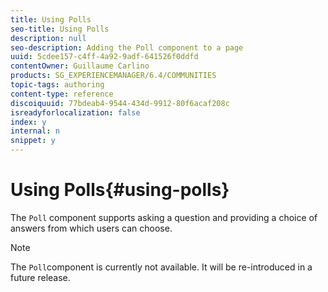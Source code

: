 ```yaml
---
title: Using Polls
seo-title: Using Polls
description: null
seo-description: Adding the Poll component to a page
uuid: 5cdee157-c4ff-4a92-9adf-641526f0ddfd
contentOwner: Guillaume Carlino
products: SG_EXPERIENCEMANAGER/6.4/COMMUNITIES
topic-tags: authoring
content-type: reference
discoiquuid: 77bdeab4-9544-434d-9912-80f6acaf208c
isreadyforlocalization: false
index: y
internal: n
snippet: y
---
```


# Using Polls{#using-polls}

The `Poll` component supports asking a question and providing a choice of answers from which users can choose.

>[!NOTE]
>
>The `Poll`component is currently not available. It will be re-introduced in a future release.

